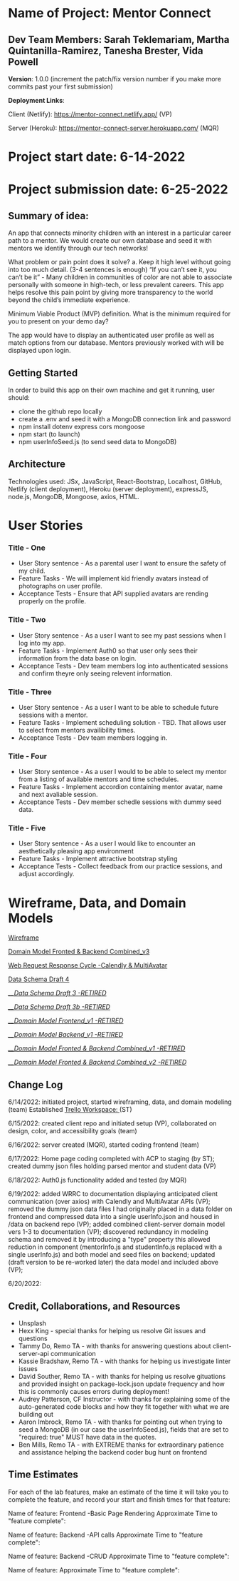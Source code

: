 # Name of Project: Mentor Connect
## Dev Team Members: Sarah Teklemariam, Martha Quintanilla-Ramirez, Tanesha Brester, Vida Powell

**Version**: 1.0.0 (increment the patch/fix version number if you make more commits past your first submission)

**Deployment Links**:

Client (Netlify): https://mentor-connect.netlify.app/  (VP)

Server (Heroku): https://mentor-connect-server.herokuapp.com/ (MQR)

# Project start date: 6-14-2022
# Project submission date: 6-25-2022

## Summary of idea: 
An app that connects minority children with an interest in a particular career path to a mentor. We would create our own database and seed it with mentors we identify through our tech networks!

What problem or pain point does it solve? a. Keep it high level without going into too much detail. (3-4 sentences is enough) “If you can’t see it, you can’t be it” - Many children in communities of color are not able to associate personally with someone in high-tech, or less prevalent careers. This app helps resolve this pain point by giving more transparency to the world beyond the child’s immediate experience.

Minimum Viable Product (MVP) definition.
What is the minimum required for you to present on your demo day?

The app would have to display an authenticated user profile as well as match options from our database. Mentors previously worked with will be displayed upon login.

## Getting Started
In order to build this app on their own machine and get it running, user should:
* clone the github repo locally
* create a .env and seed it with a MongoDB connection link and password
* npm install dotenv express cors mongoose
* npm start (to launch)
* npm userInfoSeed.js (to send seed data to MongoDB)

## Architecture
Technologies used: JSx, JavaScript, React-Bootstrap, Localhost, GitHub, Netlify (client deployment), Heroku (server deployment), expressJS, node.js, MongoDB, Mongoose, axios, HTML.

# User Stories

### Title - One
- User Story sentence - As a parental user I want to ensure the safety of my child.
- Feature Tasks - We will implement kid friendly avatars instead of photographs on user profile.
- Acceptance Tests - Ensure that API supplied avatars are rending properly on the profile.

### Title - Two
- User Story sentence - As a user I want to see my past sessions when I log into my app.
- Feature Tasks - Implement Auth0 so that user only sees their information from the data base on login.
- Acceptance Tests - Dev team members log into authenticated sessions and confirm theyre only seeing relevent information. 

### Title - Three
- User Story sentence - As a user I want to be able to schedule future sessions with a mentor.
- Feature Tasks - Implement scheduling solution - TBD. That allows user to select from mentors availibility times.
- Acceptance Tests - Dev team members logging in.

### Title - Four
- User Story sentence - As a user I would to be able to select my mentor from a listing of available mentors and time schedules.
- Feature Tasks - Implement accordion containing mentor avatar, name and next avaliable session.
- Acceptance Tests - Dev member schedle sessions with dummy seed data.

### Title - Five
- User Story sentence - As a user I would like to encounter an aesthetically pleasing app environment
- Feature Tasks - Implement attractive bootstrap styling
- Acceptance Tests - Collect feedback from our practice sessions, and adjust accordingly.

# Wireframe, Data, and Domain Models
[Wireframe](wireframe.jpg)

[Domain Model Fronted & Backend Combined_v3](DmodelImages/combinedDomainModel_v3.jpg)

[Web Request Response Cycle -Calendly & MultiAvatar](DmodelImages/WRRC%20for%20calendly%20and%20multiavatar.jpg)

[Data Schema Draft 4](DmodelImages/dataModels_draft3b.jpg)

_[__Data Schema Draft 3 -RETIRED](DmodelImages/dataModels_draft3.jpg)_

_[__Data Schema Draft 3b -RETIRED](DmodelImages/dataModels_draft3b.jpg)_

_[__Domain Model Frontend_v1 -RETIRED](DmodelImages/domainModelFrontend.jpg)_

_[__Domain Model Backend_v1 -RETIRED](DmodelImages/domainModelBackend.jpg)_

_[__Domain Model Fronted & Backend Combined_v1 -RETIRED](DmodelImages/domainModelFrontAndBackCombined_v1.jpg)_

_[__Domain Model Fronted & Backend Combined_v2 -RETIRED](DmodelImages/combinedDomainModel_v2.jpg)_


## Change Log
6/14/2022: initiated project, started wireframing, data, and domain modeling (team)
Established [Trello Workspace: ](https://trello.com/b/7wHAjz2V/) (ST) 

6/15/2022: created client repo and initiated setup (VP), collaborated on design, color, and accessibility goals (team)

6/16/2022: server created (MQR), started coding frontend (team)

6/17/2022: Home page coding completed with ACP to staging (by ST); created dummy json files holding parsed mentor and student data (VP)

6/18/2022: Auth0.js functionality added and tested (by MQR)

6/19/2022: added WRRC to documentation displaying anticipated client communication (over axios) with Calendly and MultiAvatar APIs (VP); removed the dummy json data files I had originally placed in a data folder on frontend and compressed data into a single userInfo.json and housed in /data on backend repo (VP); added combined client-server domain model vers 1-3 to documentation (VP); discovered redundancy in modeling schema and removed it by introducing a "type" property this allowed reduction in component (mentorInfo.js and studentInfo.js replaced with a single userInfo.js) and both model and seed files on backend; updated (draft version to be re-worked later) the data model and included above (VP);

6/20/2022: 

## Credit, Collaborations, and Resources
* Unsplash
* Hexx King - special thanks for helping us resolve Git issues and questions
* Tammy Do, Remo TA - with thanks for answering questions about client-server-api communication
* Kassie Bradshaw, Remo TA - with thanks for helping us investigate linter issues
* David Souther, Remo TA - with thanks for helping us resolve gituations and provided insight on package-lock.json update frequency and how this is commonly causes errors during deployment!
* Audrey Patterson, CF Instructor - with thanks for explaining some of the auto-generated code blocks and how they fit together with what we are building out
* Aaron Imbrock, Remo TA - with thanks for pointing out when trying to seed a MongoDB (in our case the userInfoSeed.js), fields that are set to "required: true" MUST have data in the quotes. 
* Ben Mills, Remo TA - with EXTREME thanks for extraordinary patience and assistance helping the backend coder bug hunt on frontend


## Time Estimates
For each of the lab features, make an estimate of the time it will take you to complete the feature, and record your start and finish times for that feature:

Name of feature: Frontend -Basic Page Rendering
Approximate Time to "feature complete": 

Name of feature: Backend -API calls
Approximate Time to "feature complete": 

Name of feature: Backend -CRUD
Approximate Time to "feature complete": 

Name of feature: 
Approximate Time to "feature complete": 

